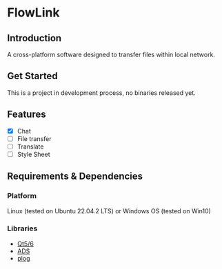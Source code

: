 # FlowLink
## Introduction
A cross-platform software designed to transfer files within local network.

## Get Started
This is a project in development process, no binaries released yet.

## Features
- [x] Chat
- [ ] File transfer
- [ ] Translate
- [ ] Style Sheet

## Requirements & Dependencies
### Platform
Linux (tested on Ubuntu 22.04.2 LTS) or Windows OS (tested on Win10)
### Libraries
- [Qt5/6](https://download.qt.io/archive/qt/)
- [ADS](https://github.com/githubuser0xFFFF/Qt-Advanced-Docking-System)
- [plog](https://github.com/SergiusTheBest/plog)
